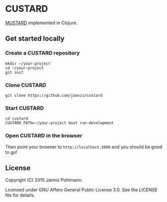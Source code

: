 # CUSTARD

[MUSTARD](http://github.com/CodethinkLabs/mustard) implemented in Clojure.

## Get started locally

### Create a CUSTARD repository

```
mkdir ~/your-project
cd ~/your-project
git init
```

### Clone CUSTARD

```
git clone https://github.com/jannis/custard
```

### Start CUSTARD

```
cd custard
CUSTARD_PATH=~/your-project boot run-development
```

### Open CUSTARD in the browser

Then point your browser to `http://localhost:3000` and you should
be good to go!

## License

Copyright (C) 2015 Jannis Pohlmann.

Licensed under GNU Affero General Public License 3.0.
See the LICENSE file for details.
